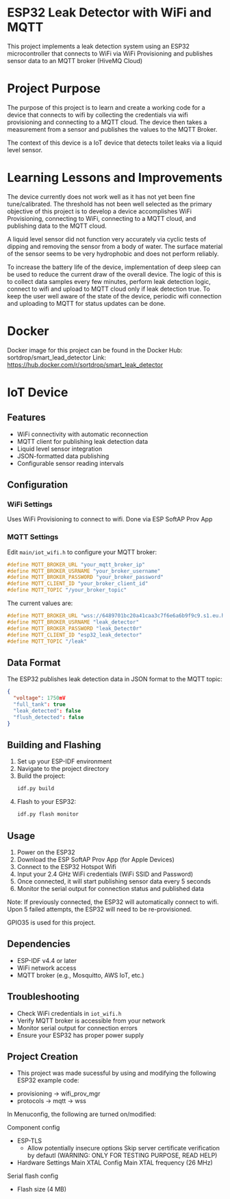# ESP32 Leak Detector with WiFi and MQTT

This project implements a leak detection system using an ESP32 microcontroller that connects to WiFi via WiFi Provisioning and publishes sensor data to an MQTT broker (HiveMQ Cloud)

# Project Purpose
The purpose of this project is to learn and create a working code for a device that connects to wifi by collecting the credentials via wifi provisioning and connecting to a MQTT cloud. The device then takes a measurement from a sensor and publishes the values to the MQTT Broker.

The context of this device is a IoT device that detects toilet leaks via a liquid level sensor. 

# Learning Lessons and Improvements
The device currently does not work well as it has not yet been fine tune/calibrated. The threshold has not been well selected as the primary objective of this project is to develop a device accomplishes WiFi Provisioning, connecting to WiFi, connecting to a MQTT cloud, and publishing data to the MQTT cloud. 

A liquid level sensor did not function very accurately via cyclic tests of dipping and removing the sensor from a body of water. The surface material of the sensor seems to be very hydrophobic and does not perform reliably. 

To increase the battery life of the device, implementation of deep sleep can be used to reduce the current draw of the overall device. The logic of this is to collect data samples every few minutes, perform leak detection logic, connect to wifi and upload to MQTT cloud only if leak detection true. To keep the user well aware of the state of the device, periodic wifi connection and uploading to MQTT for status updates can be done. 

# Docker

Docker image for this project can be found in the Docker Hub: sortdrop/smart_lead_detector
Link: https://hub.docker.com/r/sortdrop/smart_leak_detector

# IoT Device
## Features

- WiFi connectivity with automatic reconnection
- MQTT client for publishing leak detection data
- Liquid level sensor integration
- JSON-formatted data publishing
- Configurable sensor reading intervals

## Configuration

### WiFi Settings
Uses WiFi Provisioning to connect to wifi. Done via ESP SoftAP Prov App

### MQTT Settings
Edit `main/iot_wifi.h` to configure your MQTT broker:
```c
#define MQTT_BROKER_URL "your_mqtt_broker_ip"
#define MQTT_BROKER_USRNAME "your_broker_username"
#define MQTT_BROKER_PASSWORD "your_broker_password"
#define MQTT_CLIENT_ID "your_broker_client_id"
#define MQTT_TOPIC "/your_broker_topic"
```
The current values are:
```c
#define MQTT_BROKER_URL "wss://6489701bc20a41caa3c7f6e6a6b9f9c9.s1.eu.hivemq.cloud:8884/mqtt"
#define MQTT_BROKER_USRNAME "leak_detector"
#define MQTT_BROKER_PASSWORD "leak_Detect0r"
#define MQTT_CLIENT_ID "esp32_leak_detector"
#define MQTT_TOPIC "/leak"
```

## Data Format

The ESP32 publishes leak detection data in JSON format to the MQTT topic:
```json
{
  "voltage": 1750mV
  "full_tank": true
  "leak_detected": false
  "flush_detected": false
}
```

## Building and Flashing

1. Set up your ESP-IDF environment
2. Navigate to the project directory
3. Build the project:
   ```bash
   idf.py build
   ```
4. Flash to your ESP32:
   ```bash
   idf.py flash monitor
   ```

## Usage

1. Power on the ESP32
2. Download the ESP SoftAP Prov App (for Apple Devices)
3. Connect to the ESP32 Hotspot Wifi
4. Input your 2.4 GHz WiFi credentials (WiFi SSID and Password)
5. Once connected, it will start publishing sensor data every 5 seconds
6. Monitor the serial output for connection status and published data

Note: If previously connected, the ESP32 will automatically connect to wifi. Upon 5 failed attempts, the ESP32 will need to be re-provisioned. 

GPIO35 is used for this project.

## Dependencies

- ESP-IDF v4.4 or later
- WiFi network access
- MQTT broker (e.g., Mosquitto, AWS IoT, etc.)

## Troubleshooting

- Check WiFi credentials in `iot_wifi.h`
- Verify MQTT broker is accessible from your network
- Monitor serial output for connection errors
- Ensure your ESP32 has proper power supply

## Project Creation

- This project was made sucessful by using and modifying the following ESP32 example code:

* provisioning -> wifi_prov_mgr
* protocols -> mqtt -> wss

In Menuconfig, the following are turned on/modified:

Component config
* ESP-TLS
   - Allow potentially insecure options
      Skip server certificate verification by defautl (WARNING: ONLY FOR TESTING PURPOSE, READ HELP)
* Hardware Settings
   Main XTAL Config
      Main XTAL frequency (26 MHz)

Serial flash config
* Flash size (4 MB)




